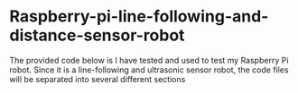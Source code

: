 # Raspberry-pi-line-following-and-distance-sensor-robot
The provided code below is I have tested and used to test my Raspberry Pi robot. Since it is a line-following and ultrasonic sensor robot, the code files will be separated into several different sections
